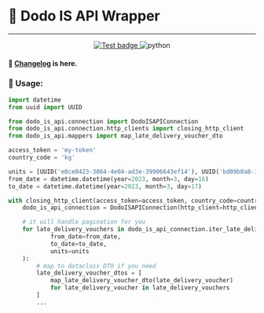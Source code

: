 # 🍕 Dodo IS API Wrapper

---
<p align="center">
<a href="https://github.com/goretsky-integration/dodo-is-api-python-wrapper/actions/workflows/unittest.yaml">
<img src="https://github.com/goretsky-integration/dodo-is-api-python-wrapper/actions/workflows/unittest.yaml/badge.svg" alt="Test badge">
</a>
<img src="https://img.shields.io/badge/python-3.11-brightgreen" alt="python">
</p>

#### 📝 [Changelog](./CHANGELOG.md) is here.

### 🧪 Usage:

```python
import datetime
from uuid import UUID

from dodo_is_api.connection import DodoISAPIConnection
from dodo_is_api.connection.http_clients import closing_http_client
from dodo_is_api.mappers import map_late_delivery_voucher_dto

access_token = 'my-token'
country_code = 'kg'

units = [UUID('e0ce0423-3064-4e04-ad3e-39906643ef14'), UUID('bd09b0a8-147d-46f7-8908-874f5f59c9a2')]
from_date = datetime.datetime(year=2023, month=3, day=16)
to_date = datetime.datetime(year=2023, month=3, day=17)

with closing_http_client(access_token=access_token, country_code=country_code) as http_client:
    dodo_is_api_connection = DodoISAPIConnection(http_client=http_client)

    # it will handle pagination for you
    for late_delivery_vouchers in dodo_is_api_connection.iter_late_delivery_vouchers(
            from_date=from_date,
            to_date=to_date,
            units=units
    ):
        # map to dataclass DTO if you need
        late_delivery_voucher_dtos = [
            map_late_delivery_voucher_dto(late_delivery_voucher)
            for late_delivery_voucher in late_delivery_vouchers
        ]
        ...
```
